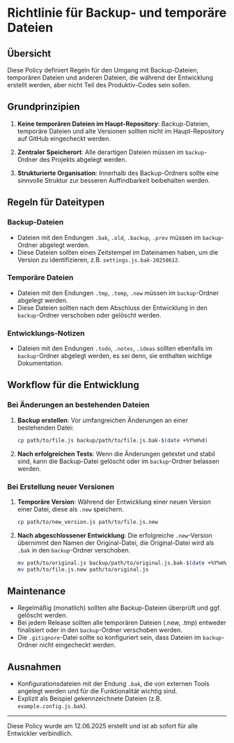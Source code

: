 # Richtlinie für Backup- und temporäre Dateien

## Übersicht

Diese Policy definiert Regeln für den Umgang mit Backup-Dateien, temporären Dateien und anderen Dateien, die während der Entwicklung erstellt werden, aber nicht Teil des Produktiv-Codes sein sollen.

## Grundprinzipien

1. **Keine temporären Dateien im Haupt-Repository**: Backup-Dateien, temporäre Dateien und alte Versionen sollten nicht im Haupt-Repository auf GitHub eingecheckt werden.

2. **Zentraler Speicherort**: Alle derartigen Dateien müssen im `backup`-Ordner des Projekts abgelegt werden.

3. **Strukturierte Organisation**: Innerhalb des Backup-Ordners sollte eine sinnvolle Struktur zur besseren Auffindbarkeit beibehalten werden.

## Regeln für Dateitypen

### Backup-Dateien

- Dateien mit den Endungen `.bak`, `.old`, `.backup`, `.prev` müssen im `backup`-Ordner abgelegt werden.
- Diese Dateien sollten einen Zeitstempel im Dateinamen haben, um die Version zu identifizieren, z.B. `settings.js.bak-20250612`.

### Temporäre Dateien

- Dateien mit den Endungen `.tmp`, `.temp`, `.new` müssen im `backup`-Ordner abgelegt werden.
- Diese Dateien sollten nach dem Abschluss der Entwicklung in den `backup`-Ordner verschoben oder gelöscht werden.

### Entwicklungs-Notizen

- Dateien mit den Endungen `.todo`, `.notes`, `.ideas` sollten ebenfalls im `backup`-Ordner abgelegt werden, es sei denn, sie enthalten wichtige Dokumentation.

## Workflow für die Entwicklung

### Bei Änderungen an bestehenden Dateien

1. **Backup erstellen**: Vor umfangreichen Änderungen an einer bestehenden Datei:
   ```bash
   cp path/to/file.js backup/path/to/file.js.bak-$(date +%Y%m%d)
   ```

2. **Nach erfolgreichen Tests**: Wenn die Änderungen getestet und stabil sind, kann die Backup-Datei gelöscht oder im `backup`-Ordner belassen werden.

### Bei Erstellung neuer Versionen

1. **Temporäre Version**: Während der Entwicklung einer neuen Version einer Datei, diese als `.new` speichern.
   ```bash
   cp path/to/new_version.js path/to/file.js.new
   ```

2. **Nach abgeschlossener Entwicklung**: Die erfolgreiche `.new`-Version übernimmt den Namen der Original-Datei, die Original-Datei wird als `.bak` in den `backup`-Ordner verschoben.
   ```bash
   mv path/to/original.js backup/path/to/original.js.bak-$(date +%Y%m%d)
   mv path/to/file.js.new path/to/original.js
   ```

## Maintenance

- Regelmäßig (monatlich) sollten alte Backup-Dateien überprüft und ggf. gelöscht werden.
- Bei jedem Release sollten alle temporären Dateien (.new, .tmp) entweder finalisiert oder in den `backup`-Ordner verschoben werden.
- Die `.gitignore`-Datei sollte so konfiguriert sein, dass Dateien im `backup`-Ordner nicht eingecheckt werden.

## Ausnahmen

- Konfigurationsdateien mit der Endung `.bak`, die von externen Tools angelegt werden und für die Funktionalität wichtig sind.
- Explizit als Beispiel gekennzeichnete Dateien (z.B. `example.config.js.bak`).

---

Diese Policy wurde am 12.06.2025 erstellt und ist ab sofort für alle Entwickler verbindlich.
